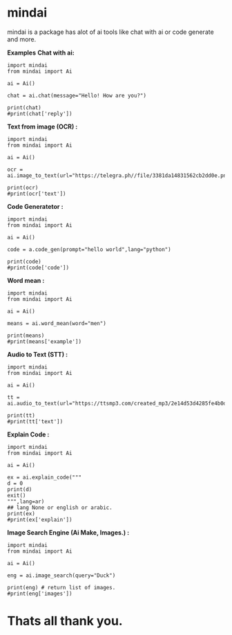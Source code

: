 # mindai
mindai is a package has alot of ai tools like chat with ai or code generate and more.


**Examples**
<b>Chat with ai:</b>
```
import mindai
from mindai import Ai

ai = Ai()

chat = ai.chat(message="Hello! How are you?")

print(chat)
#print(chat['reply'])
```

<b>Text from image (OCR) :</b>
```
import mindai
from mindai import Ai

ai = Ai()

ocr = ai.image_to_text(url="https://telegra.ph//file/3381da14831562cb2dd0e.png")

print(ocr)
#print(ocr['text'])
```

<b>Code Generatetor :</b>
```
import mindai
from mindai import Ai

ai = Ai()

code = a.code_gen(prompt="hello world",lang="python")

print(code)
#print(code['code'])
```


<b>Word mean :</b>
```
import mindai
from mindai import Ai

ai = Ai()

means = ai.word_mean(word="men")

print(means)
#print(means['example'])
```

<b>Audio  to Text (STT) :</b>
```
import mindai
from mindai import Ai

ai = Ai()

tt = ai.audio_to_text(url="https://ttsmp3.com/created_mp3/2e14d53d4285fe4b0d43245902171fcf.mp3")

print(tt)
#print(tt['text'])
```
<b>Explain Code :</b>
```
import mindai
from mindai import Ai

ai = Ai()

ex = ai.explain_code("""
d = 0
print(d)
exit()
""",lang=ar)
## lang None or english or arabic.
print(ex)
#print(ex['explain'])
```

<b>Image Search Engine (Ai Make, Images.) :</b>
```
import mindai
from mindai import Ai

ai = Ai()

eng = ai.image_search(query="Duck")

print(eng) # return list of images.
#print(eng['images']) 
```

# Thats all thank you.
